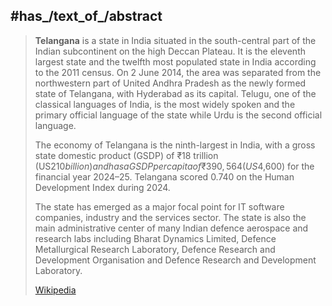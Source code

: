 
## #has_/text_of_/abstract 

> **Telangana** is a state in India situated in the south-central part of the Indian subcontinent on the high Deccan Plateau. It is the eleventh largest state and the twelfth most populated state in India according to the 2011 census. On 2 June 2014, the area was separated from the northwestern part of United Andhra Pradesh as the newly formed state of Telangana, with Hyderabad as its capital. Telugu, one of the classical languages of India, is the most widely spoken and the primary official language of the state while Urdu is the second official language. 
>
> The economy of Telangana is the ninth-largest in India, with a gross state domestic product (GSDP) of ₹18 trillion (US$210 billion) and has a GSDP per capita of ₹390,564 (US$4,600) for the financial year 2024–25. Telangana scored 0.740 on the Human Development Index during 2024.
>
> The state has emerged as a major focal point for IT software companies, industry and the services sector. The state is also the main administrative center of many Indian defence aerospace and research labs including Bharat Dynamics Limited, Defence Metallurgical Research Laboratory, Defence Research and Development Organisation and Defence Research and Development Laboratory.
>
> [Wikipedia](https://en.wikipedia.org/wiki/Telangana) 


